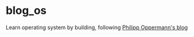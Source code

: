 # blog_os
Learn operating system by building, following [Philipp Oppermann's blog](https://os.phil-opp.com/)
